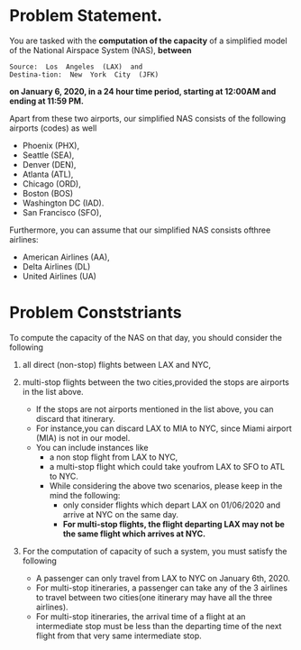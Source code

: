 # Problem Statement. 

You  are  tasked  with  the  **computation  of  the  capacity**  of  a simplified model of the National Airspace System (NAS), **between** 

    Source:  Los  Angeles  (LAX)  and  
    Destina-tion:  New  York  City  (JFK)

**on  January  6,  2020,  in  a  24  hour  time  period,  starting  at  12:00AM  and  ending at  11:59  PM.** 

Apart from these two airports, our simplified NAS consists of the following airports (codes) as well 
- Phoenix (PHX), 
- Seattle (SEA),
- Denver (DEN),
- Atlanta (ATL),
- Chicago (ORD),
- Boston (BOS) 
- Washington DC (IAD). 
- San Francisco (SFO), 

Furthermore, you can assume that our simplified NAS consists ofthree airlines: 
- American Airlines (AA), 
- Delta Airlines (DL)
- United Airlines (UA)


# Problem Conststriants 

To compute the capacity of the NAS on that day, you should consider the following 
1. all direct (non-stop) flights between LAX and NYC, 

2. multi-stop flights between the two cities,provided the stops are airports in the list above.  
    - If the stops are not airports mentioned in the list above, you can discard that itinerary. 
    - For instance,you can discard LAX to MIA to NYC, since Miami airport (MIA) is not in our model.   
    - You can include instances like 
        - a non stop flight from LAX to NYC, 
        - a multi-stop flight which could take youfrom LAX to SFO to ATL to NYC.
        - While considering the above two scenarios, please keep in the mind the following: 
            - only consider flights which depart LAX on 01/06/2020 and arrive at NYC on the same day.
            - **For multi-stop flights, the flight departing LAX may not be the same flight which arrives at NYC.**

3. For the computation of capacity of such a system, you must satisfy the following             
    - A passenger can only travel from LAX to NYC on January 6th, 2020.
    - For multi-stop itineraries, a passenger can take any of the 3 airlines to travel between two cities(one itinerary may have all the three airlines).
    - For multi-stop itineraries, the arrival time of a flight at an intermediate stop must be less than the departing time of the next flight from that very same intermediate stop.




